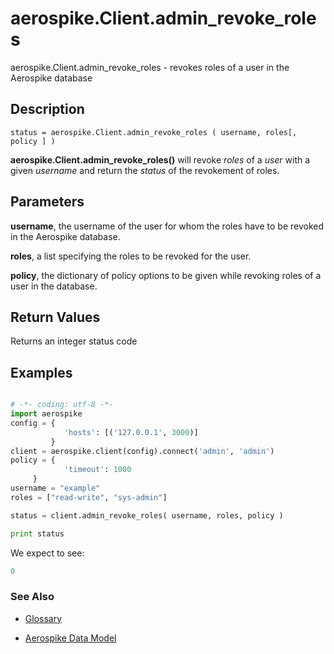 
# aerospike.Client.admin_revoke_roles

aerospike.Client.admin_revoke_roles - revokes roles of a user in the Aerospike database

## Description

```
status = aerospike.Client.admin_revoke_roles ( username, roles[, policy ] )

```

**aerospike.Client.admin_revoke_roles()** will revoke *roles* of a *user* with a given *username* and return the *status* of the revokement of roles.   

## Parameters

**username**, the username of the user for whom the roles have to be revoked in
the Aerospike database.

**roles**, a list specifying the roles to be revoked for the user.

**policy**, the dictionary of policy options to be given while revoking roles of a user in the database.

## Return Values
Returns an integer status code

## Examples

```python

# -*- coding: utf-8 -*-
import aerospike
config = {
            'hosts': [('127.0.0.1', 3000)]
         }
client = aerospike.client(config).connect('admin', 'admin')
policy = {
            'timeout': 1000
	 }
username = "example"
roles = ["read-write", "sys-admin"]

status = client.admin_revoke_roles( username, roles, policy )

print status

```

We expect to see:

```python
0
```



### See Also



- [Glossary](http://www.aerospike.com/docs/guide/glossary.html)

- [Aerospike Data Model](http://www.aerospike.com/docs/architecture/data-model.html)
